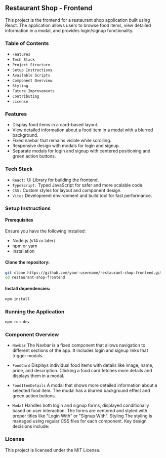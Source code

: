 ## Restaurant Shop - Frontend
This project is the frontend for a restaurant shop application built using React. The application allows users to browse food items, view detailed information in a modal, and provides login/signup functionality.

### Table of Contents
- `Features`
- `Tech Stack`
- `Project Structure`
- `Setup Instructions`
- `Available Scripts`
- `Component Overview`
- `Styling`
- `Future Improvements`
- `Contributing`
- `License`

### Features
- Display food items in a card-based layout.
- View detailed information about a food item in a modal with a blurred background.
- Fixed navbar that remains visible while scrolling.
- Responsive design with modals for login and signup.
- Separate modals for login and signup with centered  positioning and green action buttons.

### Tech Stack
- `React:` UI Library for building the frontend.
- `TypeScript:` Typed JavaScript for safer and more scalable code.
- `CSS:` Custom styles for layout and component design.
- `Vite:` Development environment and build tool for fast performance.

### Setup Instructions
#### Prerequisites
Ensure you have the following installed:

- Node.js (v14 or later)
- npm or yarn
- Installation

#### Clone the repository:


```bash
git clone https://github.com/your-username/restaurant-shop-frontend.git
cd restaurant-shop-frontend
```
#### Install dependencies:
```bash
npm install
```
### Running the Application
```bash
npm run dev
```

### Component Overview
- `Navbar`
The Navbar is a fixed component that allows navigation to different sections of the app.
It includes login and signup links that trigger modals.
- `FoodCard`
Displays individual food items with details like image, name, price, and description.
Clicking a food card fetches more details and displays them in a modal.


- `FoodItemDetails`
A modal that shows more detailed information about a selected food item.
The modal has a blurred background effect and green action buttons.

- `Modal`
Handles both login and signup forms, displayed conditionally based on user interaction.
The forms are centered and styled with proper titles like "Login With" or "Signup With".
Styling
The styling is managed using regular CSS files for each component. Key design decisions include:

### License
This project is licensed under the MIT License.